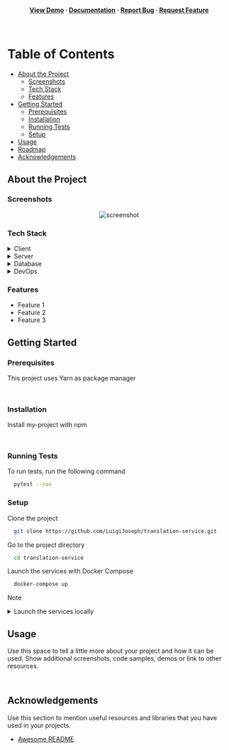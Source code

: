 <!--
Hey, thanks for using the awesome-readme-template template.  
If you have any enhancements, then fork this project and create a pull request 
or just open an issue with the label "enhancement".

Don't forget to give this project a star for additional support ;)
Maybe you can mention me or this repo in the acknowledgements too
-->
<div align="center">
  
  
   
<h4>
    <a href="https://github.com/Louis3797/awesome-readme-template/">View Demo</a>
  <span> · </span>
    <a href="https://github.com/Louis3797/awesome-readme-template">Documentation</a>
  <span> · </span>
    <a href="https://github.com/Louis3797/awesome-readme-template/issues/">Report Bug</a>
  <span> · </span>
    <a href="https://github.com/Louis3797/awesome-readme-template/issues/">Request Feature</a>
  </h4>
</div>

<br />

<!-- Table of Contents -->
# Table of Contents

- [About the Project](#about-the-project)
  * [Screenshots](#screenshots)
  * [Tech Stack](#tech-stack)
  * [Features](#features)
- [Getting Started](#getting-started)
  * [Prerequisites](#prerequisites)
  * [Installation](#installation)
  * [Running Tests](#running-tests)
  * [Setup](#Setup)
- [Usage](#usage)
- [Roadmap](#roadmap)
- [Acknowledgements](#acknowledgements)
  

<!-- About the Project -->
## About the Project


<!-- Screenshots -->
### Screenshots

<div align="center"> 
  <img src="https://placehold.co/600x400?text=Your+Screenshot+here" alt="screenshot" />
</div>


<!-- TechStack -->
### Tech Stack

<details>
  <summary>Client</summary>
  <ul>
    <li><a href="https://reactjs.org/">React.js</a></li>
  </ul>
</details>

<details>
  <summary>Server</summary>
  <ul>
    <li><a href="https://flask.palletsprojects.com/en/stable/">Flask</a>![Flask]</li>
  </ul>
</details>

<details>
<summary>Database</summary>
  <ul>
    <li><a href="https://www.mongodb.com/">MongoDB</a></li>
  </ul>
</details>

<details>
<summary>DevOps</summary>
  <ul>
    <li><a href="https://www.docker.com/">Docker</a></li>
  </ul>
</details>

<!-- Features -->
### Features

- Feature 1
- Feature 2
- Feature 3

<!-- Getting Started -->
## Getting Started

<!-- Prerequisites -->
### Prerequisites

This project uses Yarn as package manager

```bash
 
```

<!-- Installation -->
### Installation

Install my-project with npm

```bash
  
```
   
<!-- Running Tests -->
### Running Tests

To run tests, run the following command

```bash
  pytest --cov
```

<!-- Setup -->
### Setup

Clone the project

```bash
  git clone https://github.com/LuigiJoseph/translation-service.git
```

Go to the project directory

```bash
  cd translation-service
```

Launch the services with Docker Compose

```bash
  docker-compose up
```
Note

<details>
<summary> Launch the services locally </summary> 

## For Flask

### Install Dependencies

```bash
   pip install -r requirements.txt
```

### Set Up Environment Variables
 make sure to update the MongoDB connection URL in the environment variables or configuration file. Replace the Docker service name with `localhost` or the appropriate local MongoDB address.

Example 

``` yaml
 mongodb://localhost:27017/
```

Start the server by running:

```bash
  python -m python_services.sync.app
```
## For Kafka 

** Note: Kafka requires Docker to be running, and its containers must be started using `docker-compose up -d` **
### Install Dependencies

```bash
   pip install -r requirements.txt
```
Start the consumer by running:
```bash
  python -m python_services.Kafka.consumer
```
</details>

<!-- Usage -->
## Usage

Use this space to tell a little more about your project and how it can be used. Show additional screenshots, code samples, demos or link to other resources.


```
 
```


<!-- Acknowledgments -->
## Acknowledgements

Use this section to mention useful resources and libraries that you have used in your projects.

 - [Awesome README](https://github.com/matiassingers/awesome-readme)

